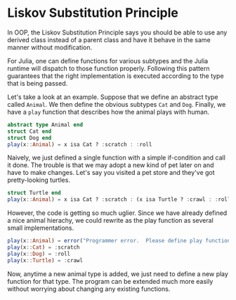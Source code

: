 # Liskov Substitution Principle

In OOP, the Liskov Substitution Principle says you should be able to use any derived class instead of a parent class and have it behave in the same manner without modification.  

For Julia, one can define functions for various subtypes and the Julia runtime will dispatch to those function properly.  Following this pattern guarantees that the right implementation is executed according to the type that is being passed.

Let's take a look at an example.  Suppose that we define an abstract type called `Animal`.  We then define the obvious subtypes `Cat` and `Dog`.  Finally, we have a `play` function that describes how the animal plays with human.

```julia
abstract type Animal end
struct Cat end
struct Dog end
play(x::Animal) = x isa Cat ? :scratch : :roll
```

Naively, we just defined a single function with a simple if-condition and call it done.  The trouble is that we may adopt a new kind of pet later on and have to make changes.  Let's say you visited a pet store and they've got pretty-looking turtles.  

```julia
struct Turtle end
play(x::Animal) = x isa Cat ? :scratch : (x isa Turtle ? :crawl : :roll)
```

However, the code is getting so much uglier.  Since we have already defined a nice animal hierachy, we could rewrite as the play function as several small implementations.  

```julia
play(x::Animal) = error("Programmer error.  Please define play function for this animal type: ", typeof(x))
play(x::Cat) = :scratch
play(x::Dog) = :roll
play(x::Turtle) = :crawl
```

Now, anytime a new animal type is added, we just need to define a new play function for that type.  The program can be extended much more easily without worrying about changing any existing functions.